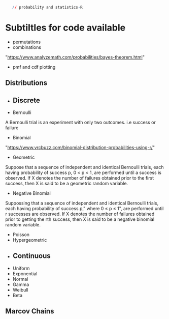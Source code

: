 

```r
   // probability and statistics-R
```
# Subtiltles for code available
- permutations
- combinations

"https://www.analyzemath.com/probabilities/bayes-theorem.html"
- pmf and cdf plotting
## Distributions
- ## Discrete
- Bernoulli

A Bernoulli trial is an experiment with only two outcomes. i.e success or failure
- Binomial

"https://www.vrcbuzz.com/binomial-distribution-probabilities-using-r/"
- Geometric

 Suppose that a sequence of independent and identical Bernoulli trials, each
having probability of success p, 0 < p < 1, are performed until a success is
observed. If X denotes the number of failures obtained prior to the first success,
then X is said to be a geometric random variable.

- Negative Binomial

Suppossing that a sequence of independent and identical Bernoulli trials, each
having probability of success p," where 0 ≤ p ≤ 1", are performed until r successes are
observed. If X denotes the number of failures obtained prior to getting the rth success,
then X is said to be a negative binomial random variable.

- Poisson
- Hypergeometric
- ## Continuous
- Uniform
- Exponential
- Normal
- Gamma
- Weibull
- Beta

## Marcov Chains
